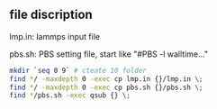 ## file discription

lmp.in: lammps input file

pbs.sh: PBS  setting file, start like "#PBS -l walltime..."



```bash
mkdir `seq 0 9` # cteate 10 folder
find */ -maxdepth 0 -exec cp lmp.in {}/lmp.in \;
find */ -maxdepth 0 -exec cp pbs.sh {}/pbs.sh \;
find */pbs.sh -exec qsub {} \;
